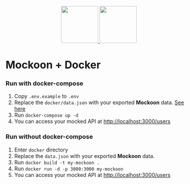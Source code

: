 <div align="center">
  <a href="https://mockoon.com" alt="mockoon logo">
    <img height="100" src="https://mockoon.com/images/logo-square.png">
  </a>
  <a href="https://docker.com" alt="docker logo">
    <img height="100" src="https://www.docker.com/sites/default/files/d8/2019-07/vertical-logo-monochromatic.png">
  </a>
  <br>
</div>

# Mockoon + Docker

### Run with docker-compose

1. Copy `.env.example` to `.env`
2. Replace the `docker/data.json` with your exported **Mockoon** data. [See here](https://mockoon.com/docs/latest/import-export-data/)
3. Run `docker-compose up -d`
4. You can access your mocked API at [http://localhost:3000/users](http://localhost:3000/users)

### Run without docker-compose

1. Enter `docker` directory
2. Replace the `data.json` with your exported **Mockoon** data.
3. Run `docker build -t my-mockoon .`
4. Run `docker run -d -p 3000:3000 my-mockoon`
5. You can access your mocked API at [http://localhost:3000/users](http://localhost:3000/users)
